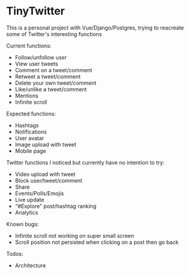 # TinyTwitter


This is a personal project with Vue/Django/Postgres, trying to reacreate some of Twitter's interesting functions


Current functions:
* Follow/unfollow user
* View user tweets
* Comment on a tweet/comment
* Retweet a tweet/comment
* Delete your own tweet/comment
* Like/unlike a tweet/comment
* Mentions
* Infinite scroll


Expected functions:
* Hashtags
* Notifications
* User avatar
* Image upload with tweet
* Mobile page


Twitter functions I noticed but currently have no intention to try:
* Video upload with tweet
* Block user/tweet/comment
* Share
* Events/Polls/Emojis
* Live update
* "#Explore" post/hashtag ranking
* Analytics


Known bugs:
* Infinite scroll not working on super small screen
* Scroll position not persisted when clicking on a post then go back


Todos:
* Architecture